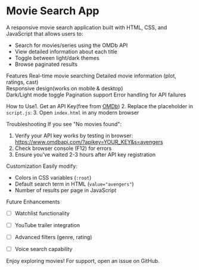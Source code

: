 
# Movie Search App

A responsive movie search application built with HTML, CSS, and JavaScript that allows users to:
- Search for movies/series using the OMDb API
- View detailed information about each title
- Toggle between light/dark themes
- Browse paginated results

Features
Real-time movie searching
Detailed movie information (plot, ratings, cast)  
Responsive design(works on mobile & desktop)  
Dark/Light mode toggle
Pagination support
Error handling for API failures  

How to Use1. Get an API Key(free from [OMDb](http://www.omdbapi.com/apikey.aspx))
2. Replace the placeholder in `script.js`:
3. Open `index.html` in any modern browser

Troubleshooting
If you see "No movies found":
1. Verify your API key works by testing in browser:
   https://www.omdbapi.com/?apikey=YOUR_KEY&s=avengers
2. Check browser console (F12) for errors
3. Ensure you've waited 2-3 hours after API key registration

Customization
Easily modify:
- Colors in CSS variables (`:root`)
- Default search term in HTML (`value="avengers"`)
- Number of results per page in JavaScript

Future Enhancements

- [ ] Watchlist functionality
- [ ] YouTube trailer integration
- [ ] Advanced filters (genre, rating)
- [ ] Voice search capability


Enjoy exploring movies! 
For support, open an issue on GitHub.

